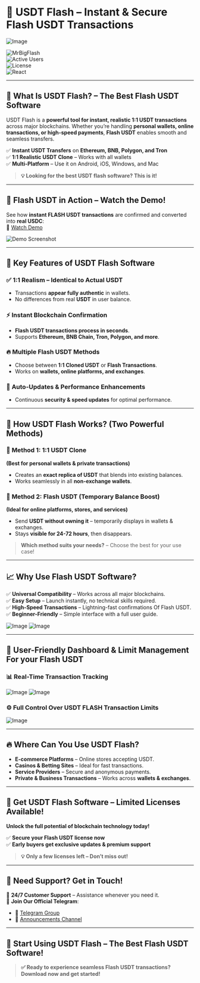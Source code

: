 # 🚀 USDT Flash – Instant & Secure Flash USDT Transactions  

![Image](https://github.com/user-attachments/assets/a34169c7-a44f-4568-bc2e-af610b10ca78)

![MrBigFlash](https://img.shields.io/badge/MrBigFlash-gray?style=flat&logoColor=white)  
![Active Users](https://img.shields.io/badge/ActiveUsers-437-gray?labelColor=green)  
![License](https://img.shields.io/badge/License-MIT-blue)  
![React](https://img.shields.io/badge/React-latest-orange?logo=react&logoColor=white)  

---  

## 🔹 What Is USDT Flash? – The Best Flash USDT Software  

USDT Flash is a **powerful tool for instant, realistic 1:1 USDT transactions** across major blockchains. Whether you’re handling **personal wallets, online transactions, or high-speed payments**, **Flash USDT** enables smooth and seamless transfers.  

✅ **Instant USDT Transfers** on **Ethereum, BNB, Polygon, and Tron**  
✅ **1:1 Realistic USDT Clone** – Works with all wallets  
✅ **Multi-Platform** – Use it on Android, iOS, Windows, and Mac  

> **💡 Looking for the best USDT flash software? This is it!**  

---  

## 🎥 Flash USDT in Action – Watch the Demo!  

See how **instant FLASH USDT transactions** are confirmed and converted into **real USDC**:  
🔗 [Watch Demo](https://www.youtube.com/watch?v=xnVNadFFbF8&t)  

![Demo Screenshot](https://github.com/user-attachments/assets/8f61b03a-b6b3-4d6a-8ac8-d03ad3b7e551)  

---  

## 🌟 Key Features of USDT Flash Software  

### ✅ **1:1 Realism – Identical to Actual USDT**  
- Transactions **appear fully authentic** in wallets.  
- No differences from real **USDT** in user balance.  

### ⚡ **Instant Blockchain Confirmation**  
- **Flash USDT transactions process in seconds**.  
- Supports **Ethereum, BNB Chain, Tron, Polygon, and more**.  

### 🔥 **Multiple Flash USDT Methods**  
- Choose between **1:1 Cloned USDT** or **Flash Transactions**.  
- Works on **wallets, online platforms, and exchanges**.  

### 🔄 **Auto-Updates & Performance Enhancements**  
- Continuous **security & speed updates** for optimal performance.  

---  

## 🚀 How USDT Flash Works? (Two Powerful Methods)  

### 🔹 **Method 1: 1:1 USDT Clone**  
**(Best for personal wallets & private transactions)**  
- Creates an **exact replica of USDT** that blends into existing balances.  
- Works seamlessly in all **non-exchange wallets**.  

### 🔹 **Method 2: Flash USDT (Temporary Balance Boost)**  
**(Ideal for online platforms, stores, and services)**  
- Send **USDT without owning it** – temporarily displays in wallets & exchanges.  
- Stays **visible for 24-72 hours**, then disappears.  

> **Which method suits your needs?** – Choose the best for your use case!  

---  

## 📈 Why Use Flash USDT Software?  

✅ **Universal Compatibility** – Works across all major blockchains.  
✅ **Easy Setup** – Launch instantly, no technical skills required.  
✅ **High-Speed Transactions** – Lightning-fast confirmations Of Flash USDT.  
✅ **Beginner-Friendly** – Simple interface with a full user guide.  

![Image](https://github.com/user-attachments/assets/43d863de-b581-4c46-8dbb-31b5976401d9)
![Image](https://github.com/user-attachments/assets/32ae9954-7622-420d-98aa-052262dabe18)

---  

## 🌟 User-Friendly Dashboard & Limit Management For your Flash USDT 

### 📊 **Real-Time Transaction Tracking**  
![Image](https://github.com/user-attachments/assets/73e4224f-6661-4835-b526-2e82c1ebe3ba)
![Image](https://github.com/user-attachments/assets/2f5296d9-564a-495a-bbb9-644e4ffbe903) 

### ⚙️ **Full Control Over USDT FLASH Transaction Limits**  
![Image](https://github.com/user-attachments/assets/87149d8c-e7e0-4e79-83e7-eda1578f42c1)

---  

## 🔥 Where Can You Use USDT Flash?  

- **E-commerce Platforms** – Online stores accepting USDT.  
- **Casinos & Betting Sites** – Ideal for fast transactions.  
- **Service Providers** – Secure and anonymous payments.  
- **Private & Business Transactions** – Works across **wallets & exchanges**.  

---  

## 🛒 Get USDT Flash Software – Limited Licenses Available!  

**Unlock the full potential of blockchain technology today!**  

✅ **Secure your Flash USDT license now**  
✅ **Early buyers get exclusive updates & premium support**  

> **💡 Only a few licenses left – Don’t miss out!**  

---  

## 📧 Need Support? Get in Touch!  

💬 **24/7 Customer Support** – Assistance whenever you need it.  
🔗 **Join Our Official Telegram**:  
- 📢 [Telegram Group](https://t.me/mrbigflashh)  
- 📣 [Announcements Channel](https://t.me/mrbigflash1)  

---  

## 🚀 Start Using USDT Flash – The Best Flash USDT Software!  

> **✅ Ready to experience seamless Flash USDT transactions? Download now and get started!**  
